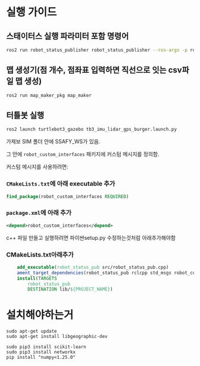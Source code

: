 # 실행 가이드

## 스태이터스 실행 파라미터 포함 명령어

```bash
ros2 run robot_status_publisher robot_status_publisher --ros-args -p robot_name:=ssafy -p robot_number:=1
```

## 맵 생성기(점 개수, 점좌표 입력하면 직선으로 잇는 csv파일 맵 생성)
```bash
ros2 run map_maker_pkg map_maker
```

## 터틀봇 실행
```bash
ros2 launch turtlebot3_gazebo tb3_imu_lidar_gps_burger.launch.py
```


가제보 SIM 폴더 안에 SSAFY_WS가 있음.

그 안에 `robot_custom_interfaces` 패키지에 커스텀 메시지를 정의함.

커스텀 메시지를 사용하려면:

### `CMakeLists.txt`에 아래 executable 추가

```cmake
find_package(robot_custom_interfaces REQUIRED)

```

### `package.xml`에 아래 추가

```xml
<depend>robot_custom_interfaces</depend>
```

c++ 파일 만들고 실행하려면 파이썬setup.py 수정하는것처럼 아래추가해야함
### CMakeLists.txt아래추가
```cmake
    add_executable(robot_status_pub src/robot_status_pub.cpp)
    ament_target_dependencies(robot_status_pub rclcpp std_msgs robot_custom_interfaces)
    install(TARGETS
        robot_status_pub
        DESTINATION lib/${PROJECT_NAME})
```


# 설치해야하는거

```
sudo apt-get update
sudo apt-get install libgeographic-dev
```

```
sudo pip3 install scikit-learn
sudo pip3 install networkx
pip install "numpy<1.25.0"
```